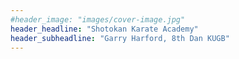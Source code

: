 ```yaml
---
#header_image: "images/cover-image.jpg"
header_headline: "Shotokan Karate Academy"
header_subheadline: "Garry Harford, 8th Dan KUGB"
---
```

